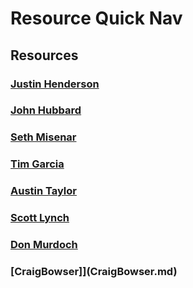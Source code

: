 # Resource Quick Nav

## Resources

### [Justin Henderson](JustinHenderson.md)

### [John Hubbard](JohnHubbard.md)

### [Seth Misenar](SethMisenar.md)

### [Tim Garcia](TimGarcia.md)

### [Austin Taylor](AustinTaylor.md)

### [Scott Lynch](ScottLynch.md)

### [Don Murdoch](DonMurdoch.md)

### [CraigBowser]](CraigBowser.md)